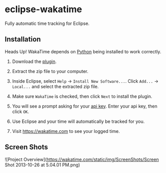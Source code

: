 eclipse-wakatime
================

Fully automatic time tracking for Eclipse.

Installation
------------

Heads Up! WakaTime depends on [Python](http://www.python.org/getit/) being installed to work correctly.

1. Download the [plugin](https://github.com/wakatime/eclipse-wakatime/releases/download/1.0.2/wakatime-1.0.2.zip).

2. Extract the zip file to your computer.

3. Inside Eclipse, select `Help` -> `Install New Software...`. Click `Add...` -> `Local...` and select the extracted zip file.

4. Make sure `WakaTime` is checked, then click `Next` to install the plugin.

5. You will see a prompt asking for your [api key](https://wakatime.com/#apikey). Enter your api key, then click `OK`.

6. Use Eclipse and your time will automatically be tracked for you.

7. Visit https://wakatime.com to see your logged time.

Screen Shots
------------

![Project Overview](https://wakatime.com/static/img/ScreenShots/Screen Shot 2013-10-26 at 5.04.01 PM.png)

